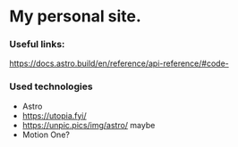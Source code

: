 # My personal site.



### Useful links:
https://docs.astro.build/en/reference/api-reference/#code-


### Used technologies
* Astro
* https://utopia.fyi/
* https://unpic.pics/img/astro/ maybe
* Motion One?


